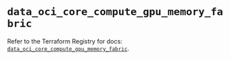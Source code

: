 # `data_oci_core_compute_gpu_memory_fabric`

Refer to the Terraform Registry for docs: [`data_oci_core_compute_gpu_memory_fabric`](https://registry.terraform.io/providers/hashicorp/oci/7.19.0/docs/data-sources/core_compute_gpu_memory_fabric).
